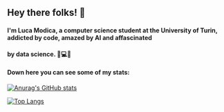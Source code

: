 ## Hey there folks! 👋
#### I'm Luca Modica, a computer science student at the University of Turin, addicted by code, amazed by AI and affascinated 
#### by data science. 💭💻🌐
#### Down here you can see some of my stats:

[![Anurag's GitHub stats](https://github-readme-stats.vercel.app/api?username=lucamodica)](https://github.com/lucamodica/github-readme-stats)

[![Top Langs](https://github-readme-stats.vercel.app/api/top-langs/?username=lucamodica)](https://github.com/lucamodica/github-readme-stats)

<!--
**lucamodica/lucamodica** is a ✨ _special_ ✨ repository because its `README.md` (this file) appears on your GitHub profile.

Here are some ideas to get you started:

- 🔭 I’m currently working on ...
- 🌱 I’m currently learning ...
- 👯 I’m looking to collaborate on ...
- 🤔 I’m looking for help with ...
- 💬 Ask me about ...
- 📫 How to reach me: ...
- 😄 Pronouns: ...
- ⚡ Fun fact: ...
-->
